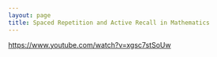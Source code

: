 ```yaml
---
layout: page
title: Spaced Repetition and Active Recall in Mathematics
---
```


https://www.youtube.com/watch?v=xgsc7stSoUw